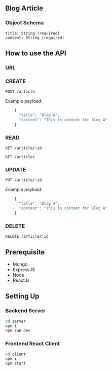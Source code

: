 ## Blog Article

### Object Schema

```
title: String (required)
content: String (required)
```
## How to use the API

### URL

### CREATE   

```
POST /article
```
Example payload:

```javascript
    {
      "title": "Blog A",
      "content": "This is content for Blog A"
    }
```

### READ

```
GET /article/:id

GET /articles
```

### UPDATE
```
PUT /article/:id
```
Example payload:

```javascript
    {
      "title": "Blog A",
      "content": "This is content for Blog A"
    }
```

### DELETE
```
DELETE /article/:id
```

## Prerequisite
* Mongo
* ExpressJS
* Node
* ReactJs

## Setting Up

### Backend Server
```sh
cd server
npm i
npm run dev
```

### Frontend React Client
```sh
cd client
npm i
npm start
```